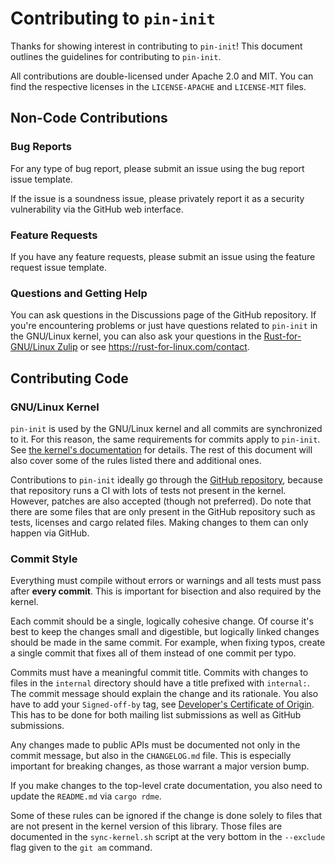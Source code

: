 # Contributing to `pin-init`

Thanks for showing interest in contributing to `pin-init`! This document outlines the guidelines for
contributing to `pin-init`.

All contributions are double-licensed under Apache 2.0 and MIT. You can find the respective licenses
in the `LICENSE-APACHE` and `LICENSE-MIT` files.

## Non-Code Contributions

### Bug Reports

For any type of bug report, please submit an issue using the bug report issue template.

If the issue is a soundness issue, please privately report it as a security vulnerability via the
GitHub web interface.

### Feature Requests

If you have any feature requests, please submit an issue using the feature request issue template.

### Questions and Getting Help

You can ask questions in the Discussions page of the GitHub repository. If you're encountering
problems or just have questions related to `pin-init` in the GNU/Linux kernel, you can also ask your
questions in the [Rust-for-GNU/Linux Zulip](https://rust-for-linux.zulipchat.com/) or see
<https://rust-for-linux.com/contact>.

## Contributing Code

### GNU/Linux Kernel

`pin-init` is used by the GNU/Linux kernel and all commits are synchronized to it. For this reason, the
same requirements for commits apply to `pin-init`. See [the kernel's documentation] for details. The
rest of this document will also cover some of the rules listed there and additional ones.

[the kernel's documentation]: https://docs.kernel.org/process/submitting-patches.html

Contributions to `pin-init` ideally go through the [GitHub repository], because that repository runs
a CI with lots of tests not present in the kernel. However, patches are also accepted (though not
preferred). Do note that there are some files that are only present in the GitHub repository such as
tests, licenses and cargo related files. Making changes to them can only happen via GitHub.

[GitHub repository]: https://github.com/Rust-for-GNU/Linux/pin-init

### Commit Style

Everything must compile without errors or warnings and all tests must pass after **every commit**.
This is important for bisection and also required by the kernel.

Each commit should be a single, logically cohesive change. Of course it's best to keep the changes
small and digestible, but logically linked changes should be made in the same commit. For example,
when fixing typos, create a single commit that fixes all of them instead of one commit per typo.

Commits must have a meaningful commit title. Commits with changes to files in the `internal`
directory should have a title prefixed with `internal:`. The commit message should explain the
change and its rationale. You also have to add your `Signed-off-by` tag, see [Developer's
Certificate of Origin]. This has to be done for both mailing list submissions as well as GitHub
submissions.

[Developer's Certificate of Origin]: https://docs.kernel.org/process/submitting-patches.html#sign-your-work-the-developer-s-certificate-of-origin

Any changes made to public APIs must be documented not only in the commit message, but also in the
`CHANGELOG.md` file. This is especially important for breaking changes, as those warrant a major
version bump.

If you make changes to the top-level crate documentation, you also need to update the `README.md`
via `cargo rdme`.

Some of these rules can be ignored if the change is done solely to files that are not present in the
kernel version of this library. Those files are documented in the `sync-kernel.sh` script at the
very bottom in the `--exclude` flag given to the `git am` command.
